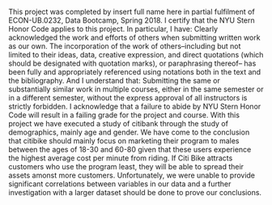 This project was completed by insert full name here in partial fulfilment of ECON-UB.0232,
Data Bootcamp, Spring 2018. I certify that the NYU Stern Honor Code applies to this project.
In particular, I have:
Clearly acknowledged the work and efforts of others when submitting written work as our own.
The incorporation of the work of others–including but not limited to their ideas, data, creative
expression, and direct quotations (which should be designated with quotation marks), or paraphrasing
thereof– has been fully and appropriately referenced using notations both in the text
and the bibliography.
And I understand that:
Submitting the same or substantially similar work in multiple courses, either in the same semester
or in a different semester, without the express approval of all instructors is strictly forbidden.
I acknowledge that a failure to abide by NYU Stern Honor Code will result in a failing grade for
the project and course.
With this project we have executed a study of citibank through the study of demographics, mainly age and gender. We have come to the conclusion that citibike should mainly focus on marketing their program to males between the ages of 18-30 and 60-80 given that these users experience the highest average cost per minute from riding. If Citi Bike attracts customers who use the program least, they will be able to spread their assets amonst more customers. Unfortunately, we were unable to provide significant correlations between variables in our data and a further investigation with a larger dataset should be done to prove our conclusions.
